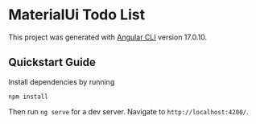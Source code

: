 # MaterialUi Todo List

This project was generated with [Angular CLI](https://github.com/angular/angular-cli) version 17.0.10.

## Quickstart Guide
Install dependencies by running 
```
npm install
```
Then run `ng serve` for a dev server. Navigate to `http://localhost:4200/`. 

